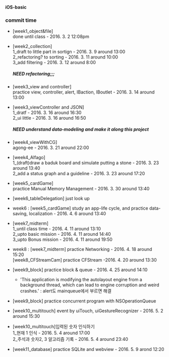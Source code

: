 #### iOS-basic

### commit time
* [week1_object&file]<br />done until class - 2016. 3. 2 12:08pm

* [week2_collection]<br/>1_draft to little part in sortign - 2016. 3. 9 around 13:00 <br />
    2_refactoring? to sorting - 2016. 3. 11 around 10:00<br />
    3_add filtering - 2016. 3. 12 around 8:00 <br/>
    ##### NEED refactoring;;; 

* [week3_view and controller]<br />practice view, controller, alert, IBaction, IBoutlet - 2016. 3. 14 around 13:00

* [week3_viewController and JSON]<br />1_dratf - 2016. 3. 16 around 16:30<br />
    2_ui little - 2016. 3. 16 around 16:50<br />
    ##### NEED  understand data-modeling and make it along this project 

* [week4_viewWithCG]<br />agong-ee - 2016. 3. 21 around 22:00

* [week4_Alfago]<br />1_(draft)draw a baduk board and simulate putting a stone - 2016. 3. 23 around 13:40<br />
	2_add a status graph and a guideline - 2016. 3. 23 around 17:20 <br/>

* [week5_cardGame]<br />practice Manual Memory Management - 2016. 3. 30 around 13:40<br />

* [week6_tableDelegation] just look up

* week6 : [week5_cardGame] study an app-life cycle, and practice data-saving, localization - 2016. 4. 6 around 13:40 <br/>

* [week7_midterm]<br />1_until class time - 2016. 4. 11 around 13:10<br />
	2_upto basic mission - 2016. 4. 11 around 14:40 <br />
	3_upto Bonus mission - 2016. 4. 11 around 19:50 <br />

* week8 : [week7_midterm] practice Networking - 2016. 4. 18 around 15:20<br />
    [week8_CFStreamCam] practice CFStream -2016. 4. 20 around 13:30 

* [week9_block] practice block & queue - 2016. 4. 25 around 14:10<br />
    * 'This application is modifying the autolayout engine from a background thread, which can lead to engine corruption and weird crashes.' : alert도 mainqueue에서 부르면 해결
* [week9_block] practice concurrent program with NSOperationQueue

* [week10_multitouch] event by uiTouch, uiGestureRecognizer - 2016. 5. 2 around 15:30
* [week10_multitouch]입력된 숫자 인식하기 <br />1_현재 1 인식 - 2016. 5. 4 around 17:00<br />2_주석과 숫자2, 3 알고리즘 기록 - 2016. 5. 4 around 23:40 

* [week11_database] practice SQLite and webview - 2016. 5. 9 arond 12:20